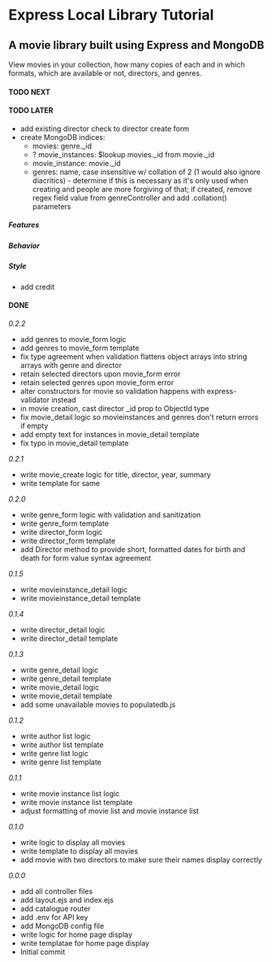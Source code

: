 # Express Local Library Tutorial

## A movie library built using Express and MongoDB

View movies in your collection, how many copies of each and in which formats, which are available or not, directors, and genres.

#### TODO NEXT

#### TODO LATER

- add existing director check to director create form
- create MongoDB indices:
  - movies: genre.\_id
  - ? movie_instances: $lookup movies.\_id from movie.\_id
  - movie_instance: movie.\_id
  - genres: name, case insensitive w/ collation of 2 (1 would also ignore diacritics) - determine if this is necessary as it's only used when creating and people are more forgiving of that; if created, remove regex field value from genreController and add .collation() parameters

##### Features

##### Behavior

##### Style

- add credit

#### DONE

_0.2.2_

- add genres to movie_form logic
- add genres to movie_form template
- fix type agreement when validation flattens object arrays into string arrays with genre and director
- retain selected directors upon movie_form error
- retain selected genres upon movie_form error
- alter constructors for movie so validation happens with express-validator instead
- in movie creation, cast director \_id prop to ObjectId type
- fix movie_detail logic so movieinstances and genres don't return errors if empty
- add empty text for instances in movie_detail template
- fix typo in movie_detail template

_0.2.1_

- write movie_create logic for title, director, year, summary
- write template for same

_0.2.0_

- write genre_form logic with validation and sanitization
- write genre_form template
- write director_form logic
- write director_form template
- add Director method to provide short, formatted dates for birth and death for form value syntax agreement

_0.1.5_

- write movieinstance_detail logic
- write movieinstance_detail template

_0.1.4_

- write director_detail logic
- write director_detail template

_0.1.3_

- write genre_detail logic
- write genre_detail template
- write movie_detail logic
- write movie_detail template
- add some unavailable movies to populatedb.js

_0.1.2_

- write author list logic
- write author list template
- write genre list logic
- write genre list template

_0.1.1_

- write movie instance list logic
- write movie instance list template
- adjust formatting of movie list and movie instance list

_0.1.0_

- write logic to display all movies
- write template to display all movies
- add movie with two directors to make sure their names display correctly

_0.0.0_

- add all controller files
- add layout.ejs and index.ejs
- add catalogue router
- add .env for API key
- add MongoDB config file
- write logic for home page display
- write templatae for home page display
- Initial commit
